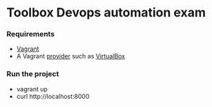 # Toolbox Devops automation exam

### Requirements
  - [Vagrant](https://www.vagrantup.com/)
  - A Vagrant [provider](https://www.vagrantup.com/intro/getting-started/providers.html) such as [VirtualBox](https://www.virtualbox.org/wiki/Downloads)

### Run the project
  - vagrant up
  - curl http://localhost:8000